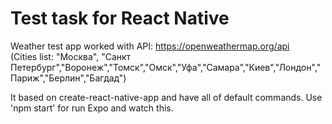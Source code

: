 # Test task for React Native

Weather test app worked with API: https://openweathermap.org/api  
(Cities list:  "Москва", "Санкт Петербург","Воронеж","Томск","Омск","Уфа","Самара","Киев","Лондон","Париж","Берлин","Багдад")

It based on create-react-native-app and have all of default commands. Use 'npm start' for run Expo and watch this.
